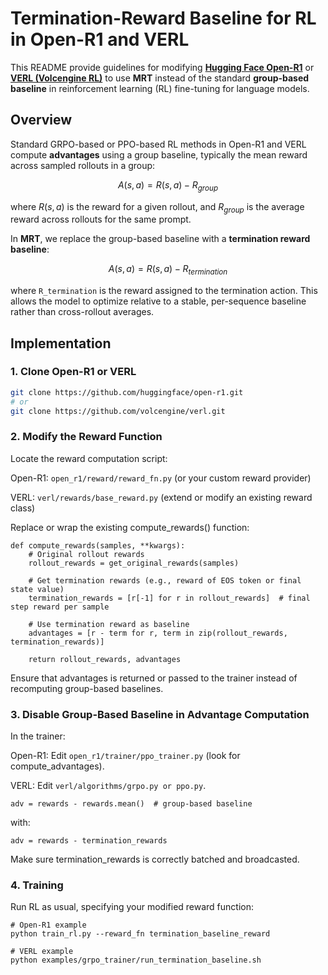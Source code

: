 # Termination-Reward Baseline for RL in Open-R1 and VERL

This README provide guidelines for modifying **[Hugging Face Open-R1](https://github.com/huggingface/open-r1)** or **[VERL (Volcengine RL)](https://github.com/volcengine/verl)** to use **MRT** instead of the standard **group-based baseline** in reinforcement learning (RL) fine-tuning for language models.

## Overview

Standard GRPO-based or PPO-based RL methods in Open-R1 and VERL compute **advantages** using a group baseline, typically the mean reward across sampled rollouts in a group:

$$
A(s, a) = R(s, a) - R_{group}
$$

where $R(s, a)$ is the reward for a given rollout, and $R_{group}$ is the average reward across rollouts for the same prompt.

In **MRT**, we replace the group-based baseline with a **termination reward baseline**:

$$
A(s, a) = R(s, a) - R_{termination}
$$

where `R_termination` is the reward assigned to the termination action. This allows the model to optimize relative to a stable, per-sequence baseline rather than cross-rollout averages.

## Implementation

### 1. Clone Open-R1 or VERL

```bash
git clone https://github.com/huggingface/open-r1.git
# or
git clone https://github.com/volcengine/verl.git
```

### 2. Modify the Reward Function

Locate the reward computation script:

Open-R1: `open_r1/reward/reward_fn.py` (or your custom reward provider)

VERL: `verl/rewards/base_reward.py` (extend or modify an existing reward class)

Replace or wrap the existing compute_rewards() function:

```
def compute_rewards(samples, **kwargs):
    # Original rollout rewards
    rollout_rewards = get_original_rewards(samples)

    # Get termination rewards (e.g., reward of EOS token or final state value)
    termination_rewards = [r[-1] for r in rollout_rewards]  # final step reward per sample

    # Use termination reward as baseline
    advantages = [r - term for r, term in zip(rollout_rewards, termination_rewards)]

    return rollout_rewards, advantages
```

Ensure that advantages is returned or passed to the trainer instead of recomputing group-based baselines.

### 3. Disable Group-Based Baseline in Advantage Computation

In the trainer:

Open-R1: Edit `open_r1/trainer/ppo_trainer.py` (look for compute_advantages).

VERL: Edit `verl/algorithms/grpo.py or ppo.py`.

```
adv = rewards - rewards.mean()  # group-based baseline
```

with:

```
adv = rewards - termination_rewards
```

Make sure termination_rewards is correctly batched and broadcasted.

### 4. Training

Run RL as usual, specifying your modified reward function:

```
# Open-R1 example
python train_rl.py --reward_fn termination_baseline_reward

# VERL example
python examples/grpo_trainer/run_termination_baseline.sh
```
